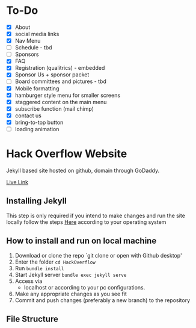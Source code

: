 # To-Do
- [x] About
- [x] social media links
- [x] Nav Menu
- [ ] Schedule - tbd
- [ ] Sponsors
- [x] FAQ
- [x] Registration (qualitrics) - embedded
- [x] Sponsor Us + sponsor packet
- [ ] Board committees and pictures - tbd
- [x] Mobile formatting
- [x] hamburger style menu for smaller screens
- [x] staggered content on the main menu
- [x] subscribe function (mail chimp)
- [x] contact us
- [x] bring-to-top button
- [ ] loading animation

# Hack Overflow Website

Jekyll based site hosted on github, domain through GoDaddy.

[Live Link](https://hackoverflow.org)

## Installing Jekyll

This step is only required if you intend to make changes and run the site locally
follow the steps [Here](https://jekyllrb.com/docs/) according to your operating system

## How to install and run on local machine

1. Download or clone the repo
   `git clone or open with Github desktop'
2. Enter the folder
   `cd HackOverflow`
3. Run
   `bundle install`
4. Start Jekyll server
   `bundle exec jekyll serve`
5. Access via
   - localhost or according to your pc configurations.
6. Make any appropriate changes as you see fit
7. Commit and push changes (preferably a new branch) to the repository

## File Structure

